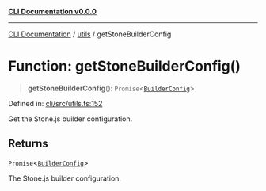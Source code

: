 [**CLI Documentation v0.0.0**](../../README.md)

***

[CLI Documentation](../../modules.md) / [utils](../README.md) / getStoneBuilderConfig

# Function: getStoneBuilderConfig()

> **getStoneBuilderConfig**(): `Promise`\<[`BuilderConfig`](../../options/BuilderConfig/interfaces/BuilderConfig.md)\>

Defined in: [cli/src/utils.ts:152](https://github.com/stonemjs/cli/blob/9e518a2b8256b5ebc9e0e69a80ac84eb1fb59bf9/src/utils.ts#L152)

Get the Stone.js builder configuration.

## Returns

`Promise`\<[`BuilderConfig`](../../options/BuilderConfig/interfaces/BuilderConfig.md)\>

The Stone.js builder configuration.
